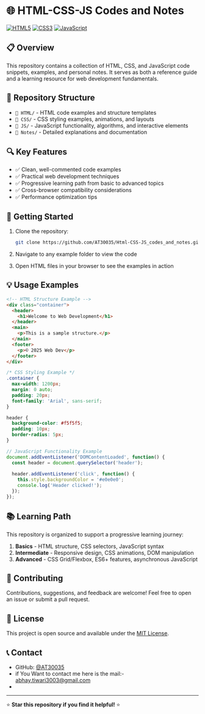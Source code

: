 # 🌐 HTML-CSS-JS Codes and Notes

[![HTML5](https://img.shields.io/badge/HTML5-E34F26?style=for-the-badge&logo=html5&logoColor=white)](https://developer.mozilla.org/en-US/docs/Web/HTML)
[![CSS3](https://img.shields.io/badge/CSS3-1572B6?style=for-the-badge&logo=css3&logoColor=white)](https://developer.mozilla.org/en-US/docs/Web/CSS)
[![JavaScript](https://img.shields.io/badge/JavaScript-F7DF1E?style=for-the-badge&logo=javascript&logoColor=black)](https://developer.mozilla.org/en-US/docs/Web/JavaScript)

## 📋 Overview

This repository contains a collection of HTML, CSS, and JavaScript code snippets, examples, and personal notes. It serves as both a reference guide and a learning resource for web development fundamentals.

## 📁 Repository Structure

- `📂 HTML/` - HTML code examples and structure templates
- `📂 CSS/` - CSS styling examples, animations, and layouts
- `📂 JS/` - JavaScript functionality, algorithms, and interactive elements
- `📂 Notes/` - Detailed explanations and documentation

## 🔍 Key Features

- ✅ Clean, well-commented code examples
- ✅ Practical web development techniques
- ✅ Progressive learning path from basic to advanced topics
- ✅ Cross-browser compatibility considerations
- ✅ Performance optimization tips

## 🚀 Getting Started

1. Clone the repository:
   ```bash
   git clone https://github.com/AT30035/Html-CSS-JS_codes_and_notes.git
   ```

2. Navigate to any example folder to view the code

3. Open HTML files in your browser to see the examples in action

## 💡 Usage Examples

```html
<!-- HTML Structure Example -->
<div class="container">
  <header>
    <h1>Welcome to Web Development</h1>
  </header>
  <main>
    <p>This is a sample structure.</p>
  </main>
  <footer>
    <p>© 2025 Web Dev</p>
  </footer>
</div>
```

```css
/* CSS Styling Example */
.container {
  max-width: 1200px;
  margin: 0 auto;
  padding: 20px;
  font-family: 'Arial', sans-serif;
}

header {
  background-color: #f5f5f5;
  padding: 10px;
  border-radius: 5px;
}
```

```javascript
// JavaScript Functionality Example
document.addEventListener('DOMContentLoaded', function() {
  const header = document.querySelector('header');
  
  header.addEventListener('click', function() {
    this.style.backgroundColor = '#e0e0e0';
    console.log('Header clicked!');
  });
});
```

## 📚 Learning Path

This repository is organized to support a progressive learning journey:

1. **Basics** - HTML structure, CSS selectors, JavaScript syntax
2. **Intermediate** - Responsive design, CSS animations, DOM manipulation
3. **Advanced** - CSS Grid/Flexbox, ES6+ features, asynchronous JavaScript

## 🤝 Contributing

Contributions, suggestions, and feedback are welcome! Feel free to open an issue or submit a pull request.

## 📜 License

This project is open source and available under the [MIT License](LICENSE).

## 📞 Contact

- GitHub: [@AT30035](https://github.com/AT30035)
- if You Want to contact me here is the mail:- abhay.tiwari3003@gmail.com
- 

---

⭐ **Star this repository if you find it helpful!** ⭐
